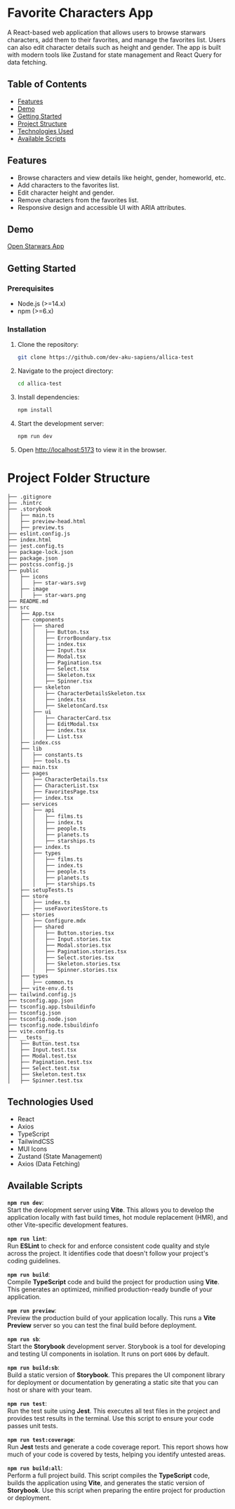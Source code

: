 # Favorite Characters App

A React-based web application that allows users to browse starwars characters, add them to their favorites, and manage the favorites list.
Users can also edit character details such as height and gender. The app is built with modern tools like Zustand for state management and React Query for data fetching.

## Table of Contents

- [Features](#features)
- [Demo](#demo)
- [Getting Started](#getting-started)
- [Project Structure](#project-structure)
- [Technologies Used](#technologies-used)
- [Available Scripts](#available-scripts)

## Features

- Browse characters and view details like height, gender, homeworld, etc.
- Add characters to the favorites list.
- Edit character height and gender.
- Remove characters from the favorites list.
- Responsive design and accessible UI with ARIA attributes.

## Demo

[Open Starwars App](https://allica.vercel.app/)

## Getting Started

### Prerequisites

- Node.js (>=14.x)
- npm (>=6.x)

### Installation

1. Clone the repository:

   ```bash
   git clone https://github.com/dev-aku-sapiens/allica-test
   ```

2. Navigate to the project directory:

   ```bash
   cd allica-test
   ```

3. Install dependencies:

   ```bash
   npm install
   ```

4. Start the development server:

   ```bash
   npm run dev
   ```

5. Open [http://localhost:5173](http://localhost:5173) to view it in the browser.

# Project Folder Structure

```
├── .gitignore
├── .hintrc
├── .storybook
│   ├── main.ts
│   ├── preview-head.html
│   ├── preview.ts
├── eslint.config.js
├── index.html
├── jest.config.ts
├── package-lock.json
├── package.json
├── postcss.config.js
├── public
│   ├── icons
│   │   ├── star-wars.svg
│   ├── image
│   │   ├── star-wars.png
├── README.md
├── src
│   ├── App.tsx
│   ├── components
│   │   ├── shared
│   │   │   ├── Button.tsx
│   │   │   ├── ErrorBoundary.tsx
│   │   │   ├── index.tsx
│   │   │   ├── Input.tsx
│   │   │   ├── Modal.tsx
│   │   │   ├── Pagination.tsx
│   │   │   ├── Select.tsx
│   │   │   ├── Skeleton.tsx
│   │   │   ├── Spinner.tsx
│   │   ├── skeleton
│   │   │   ├── CharacterDetailsSkeleton.tsx
│   │   │   ├── index.tsx
│   │   │   ├── SkeletonCard.tsx
│   │   ├── ui
│   │   │   ├── CharacterCard.tsx
│   │   │   ├── EditModal.tsx
│   │   │   ├── index.tsx
│   │   │   ├── List.tsx
│   ├── index.css
│   ├── lib
│   │   ├── constants.ts
│   │   ├── tools.ts
│   ├── main.tsx
│   ├── pages
│   │   ├── CharacterDetails.tsx
│   │   ├── CharacterList.tsx
│   │   ├── FavoritesPage.tsx
│   │   ├── index.tsx
│   ├── services
│   │   ├── api
│   │   │   ├── films.ts
│   │   │   ├── index.ts
│   │   │   ├── people.ts
│   │   │   ├── planets.ts
│   │   │   ├── starships.ts
│   │   ├── index.ts
│   │   ├── types
│   │   │   ├── films.ts
│   │   │   ├── index.ts
│   │   │   ├── people.ts
│   │   │   ├── planets.ts
│   │   │   ├── starships.ts
│   ├── setupTests.ts
│   ├── store
│   │   ├── index.ts
│   │   ├── useFavoritesStore.ts
│   ├── stories
│   │   ├── Configure.mdx
│   │   ├── shared
│   │   │   ├── Button.stories.tsx
│   │   │   ├── Input.stories.tsx
│   │   │   ├── Modal.stories.tsx
│   │   │   ├── Pagination.stories.tsx
│   │   │   ├── Select.stories.tsx
│   │   │   ├── Skeleton.stories.tsx
│   │   │   ├── Spinner.stories.tsx
│   ├── types
│   │   ├── common.ts
│   ├── vite-env.d.ts
├── tailwind.config.js
├── tsconfig.app.json
├── tsconfig.app.tsbuildinfo
├── tsconfig.json
├── tsconfig.node.json
├── tsconfig.node.tsbuildinfo
├── vite.config.ts
├── __tests__
│   ├── Button.test.tsx
│   ├── Input.test.tsx
│   ├── Modal.test.tsx
│   ├── Pagination.test.tsx
│   ├── Select.test.tsx
│   ├── Skeleton.test.tsx
│   ├── Spinner.test.tsx
```

## Technologies Used

- React
- Axios
- TypeScript
- TailwindCSS
- MUI Icons
- Zustand (State Management)
- Axios (Data Fetching)

## Available Scripts

**`npm run dev`**:  
 Start the development server using **Vite**. This allows you to develop the application locally with fast build times, hot module replacement (HMR), and other Vite-specific development features.

**`npm run lint`**:  
 Run **ESLint** to check for and enforce consistent code quality and style across the project. It identifies code that doesn't follow your project's coding guidelines.

**`npm run build`**:  
 Compile **TypeScript** code and build the project for production using **Vite**. This generates an optimized, minified production-ready bundle of your application.

**`npm run preview`**:  
 Preview the production build of your application locally. This runs a **Vite Preview** server so you can test the final build before deployment.

**`npm run sb`**:  
 Start the **Storybook** development server. Storybook is a tool for developing and testing UI components in isolation. It runs on port `6006` by default.

**`npm run build:sb`**:  
 Build a static version of **Storybook**. This prepares the UI component library for deployment or documentation by generating a static site that you can host or share with your team.

**`npm run test`**:  
 Run the test suite using **Jest**. This executes all test files in the project and provides test results in the terminal. Use this script to ensure your code passes unit tests.

**`npm run test:coverage`**:  
 Run **Jest** tests and generate a code coverage report. This report shows how much of your code is covered by tests, helping you identify untested areas.

**`npm run build:all`**:  
 Perform a full project build. This script compiles the **TypeScript** code, builds the application using **Vite**, and generates the static version of **Storybook**. Use this script when preparing the entire project for production or deployment.
